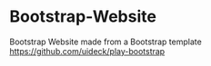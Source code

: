 # Bootstrap-Website
Bootstrap Website made from a Bootstrap template
https://github.com/uideck/play-bootstrap
